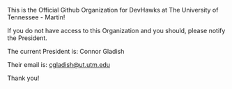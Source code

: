 This is the Official Github Organization for DevHawks at The University of Tennessee - Martin!

If you do not have access to this Organization and you should, please notify the President.

The current President is: Connor Gladish

Their email is: cgladish@ut.utm.edu

Thank you!
